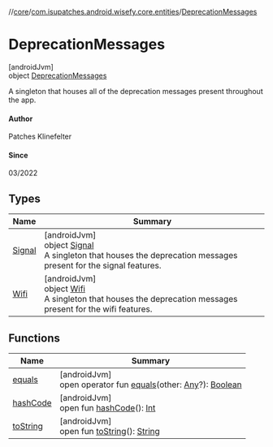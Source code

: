 //[core](../../../index.md)/[com.isupatches.android.wisefy.core.entities](../index.md)/[DeprecationMessages](index.md)

# DeprecationMessages

[androidJvm]\
object [DeprecationMessages](index.md)

A singleton that houses all of the deprecation messages present throughout the app.

#### Author

Patches Klinefelter

#### Since

03/2022

## Types

| Name | Summary |
|---|---|
| [Signal](-signal/index.md) | [androidJvm]<br>object [Signal](-signal/index.md)<br>A singleton that houses the deprecation messages present for the signal features. |
| [Wifi](-wifi/index.md) | [androidJvm]<br>object [Wifi](-wifi/index.md)<br>A singleton that houses the deprecation messages present for the wifi features. |

## Functions

| Name | Summary |
|---|---|
| [equals](../../com.isupatches.android.wisefy.core.util/-sdk-util-impl/index.md#585090901%2FFunctions%2F1101426427) | [androidJvm]<br>open operator fun [equals](../../com.isupatches.android.wisefy.core.util/-sdk-util-impl/index.md#585090901%2FFunctions%2F1101426427)(other: [Any](https://kotlinlang.org/api/latest/jvm/stdlib/kotlin/-any/index.html)?): [Boolean](https://kotlinlang.org/api/latest/jvm/stdlib/kotlin/-boolean/index.html) |
| [hashCode](../../com.isupatches.android.wisefy.core.util/-sdk-util-impl/index.md#1794629105%2FFunctions%2F1101426427) | [androidJvm]<br>open fun [hashCode](../../com.isupatches.android.wisefy.core.util/-sdk-util-impl/index.md#1794629105%2FFunctions%2F1101426427)(): [Int](https://kotlinlang.org/api/latest/jvm/stdlib/kotlin/-int/index.html) |
| [toString](../../com.isupatches.android.wisefy.core.util/-sdk-util-impl/index.md#1616463040%2FFunctions%2F1101426427) | [androidJvm]<br>open fun [toString](../../com.isupatches.android.wisefy.core.util/-sdk-util-impl/index.md#1616463040%2FFunctions%2F1101426427)(): [String](https://kotlinlang.org/api/latest/jvm/stdlib/kotlin/-string/index.html) |
